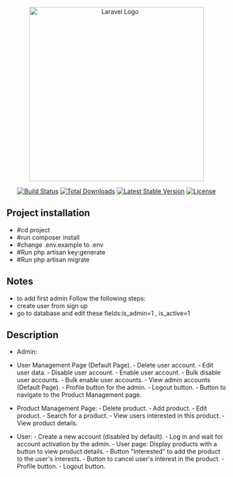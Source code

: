 <p align="center"><a href="https://laravel.com" target="_blank"><img src="https://raw.githubusercontent.com/laravel/art/master/logo-lockup/5%20SVG/2%20CMYK/1%20Full%20Color/laravel-logolockup-cmyk-red.svg" width="400" alt="Laravel Logo"></a></p>

<p align="center">
<a href="https://github.com/laravel/framework/actions"><img src="https://github.com/laravel/framework/workflows/tests/badge.svg" alt="Build Status"></a>
<a href="https://packagist.org/packages/laravel/framework"><img src="https://img.shields.io/packagist/dt/laravel/framework" alt="Total Downloads"></a>
<a href="https://packagist.org/packages/laravel/framework"><img src="https://img.shields.io/packagist/v/laravel/framework" alt="Latest Stable Version"></a>
<a href="https://packagist.org/packages/laravel/framework"><img src="https://img.shields.io/packagist/l/laravel/framework" alt="License"></a>
</p>




## Project installation

- #cd project
- #run composer install
- #change .env.example to .env
- #Run php artisan key:generate
- #Run php artisan migrate

## Notes
- to add first admin Follow the following steps:
- create user from sign up
- go to database and edit these fields:is_admin=1 , is_active=1
  
## Description

- Admin:
 - User Management Page (Default Page).
‐ Delete user account.
‐ Edit user data.
‐ Disable user account.
‐ Enable user account.
‐ Bulk disable user accounts.
‐ Bulk enable user accounts.
‐ View admin accounts (Default Page).
‐ Profile button for the admin.
‐ Logout button.
‐ Button to navigate to the Product Management page.

- Product Management Page:
‐ Delete product.
‐ Add product.
‐ Edit product.
‐ Search for a product.
‐ View users interested in this product.
‐ View product details.


- User:
‐ Create a new account (disabled by default).
‐ Log in and wait for account activation by the admin.
‐ User page: Display products with a button to view product details.
‐ Button "Interested" to add the product to the user's interests.
‐ Button to cancel user's interest in the product.
‐ Profile button.
‐ Logout button.

